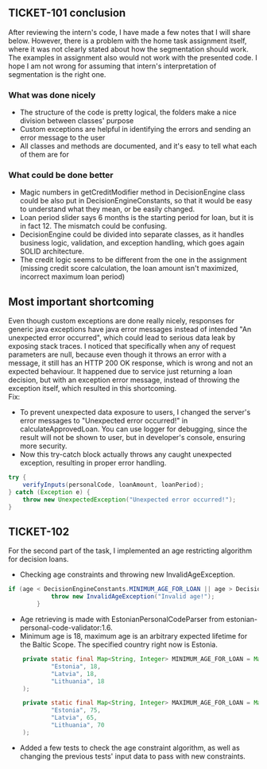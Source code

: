 ## TICKET-101 conclusion
After reviewing the intern's code, I have made a few notes that I will share below. However, there is a problem with the home task assignment itself, where it was not clearly stated about how the segmentation should work. The examples in assignment also would not work with the presented code. I hope I am not wrong for assuming that intern's interpretation of segmentation is the right one.

### What was done nicely
* The structure of the code is pretty logical, the folders make a nice division between classes' purpose
* Custom exceptions are helpful in identifying the errors and sending an error message to the user
* All classes and methods are documented, and it's easy to tell what each of them are for

### What could be done better
* Magic numbers in getCreditModifier method in DecisionEngine class could be also put in DecisionEngineConstants, so that it would be easy to understand what they mean, or be easily changed.
* Loan period slider says 6 months is the starting period for loan, but it is in fact 12. The mismatch could be confusing.
* DecisionEngine could be divided into separate classes, as it handles business logic, validation, and exception handling, which goes again SOLID architecture.
* The credit logic seems to be different from the one in the assignment (missing credit score calculation, the loan amount isn't maximized, incorrect maximum loan period)

## Most important shortcoming
Even though custom exceptions are done really nicely, responses for generic java exceptions have java error
messages instead of intended "An unexpected error occurred", which could lead to serious data leak by exposing stack traces.
I noticed that specifically when any of request parameters are null, because even though it throws an error with a message, it still has an HTTP 200 OK response, which is wrong and not an expected behaviour.
It happened due to service just returning a loan decision, but with an exception error message, instead of throwing the exception itself, which resulted in this shortcoming.
<br/>
Fix:
* To prevent unexpected data exposure to users, I changed the server's error messages to "Unexpected error occurred!" in calculateApprovedLoan.
  You can use logger for debugging, since the result will not be shown to user, but in developer's console, ensuring more security.
* Now this try-catch block actually throws any caught unexpected exception, resulting in proper error handling.
```java
try {
    verifyInputs(personalCode, loanAmount, loanPeriod);
} catch (Exception e) {
    throw new UnexpectedException("Unexpected error occurred!");
}
```

## TICKET-102
For the second part of the task, I implemented an age restricting algorithm for decision loans.
* Checking age constraints and throwing new InvalidAgeException.
```java
if (age < DecisionEngineConstants.MINIMUM_AGE_FOR_LOAN || age > DecisionEngineConstants.MAXIMUM_AGE_FOR_LOAN) {
            throw new InvalidAgeException("Invalid age!");
        }
```
* Age retrieving is made with EstonianPersonalCodeParser from estonian-personal-code-validator:1.6.
* Minimum age is 18, maximum age is an arbitrary expected lifetime for the Baltic Scope. The specified country right now is Estonia.
```java
    private static final Map<String, Integer> MINIMUM_AGE_FOR_LOAN = Map.of(
            "Estonia", 18,
            "Latvia", 18,
            "Lithuania", 18
    );

    private static final Map<String, Integer> MAXIMUM_AGE_FOR_LOAN = Map.of(
            "Estonia", 75,
            "Latvia", 65,
            "Lithuania", 70
    );
```
* Added a few tests to check the age constraint algorithm, as well as changing the previous tests' input data to pass with new constraints.